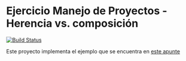 # Ejercicio Manejo de Proyectos - Herencia vs. composición
 
[![Build Status](https://travis-ci.org/wollok/manejoProyectos.svg?branch=master)](https://travis-ci.org/wollok/manejoProyectos)


Este proyecto implementa el ejemplo que se encuentra en [este apunte](https://docs.google.com/document/d/1VPKwf_cHcFTCj9JSYZ-xJmchX_n10bSJwxTUcmpd3w0/edit#)

